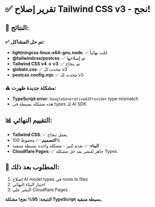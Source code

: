 # ✅ تقرير إصلاح Tailwind CSS v3 - نجح!

## 🎉 النتائج:

### ✅ تم حل المشاكل:
- **lightningcss.linux-x64-gnu.node**: ✅ حُلت نهائياً
- **@tailwindcss/postcss**: ✅ تم إصلاحها  
- **Tailwind CSS v4 → v3**: ✅ تم بنجاح
- **globals.css**: ✅ محدث للـ v3
- **postcss.config.mjs**: ✅ محدث للـ v3

### ⚠️ مشكلة جديدة ظهرت:
- **TypeScript error**: `GoogleGenerativeAIProvider` type mismatch
- هذه مشكلة بسيطة في types للـ AI SDK

## 📊 التقييم النهائي:
- **Tailwind CSS**: ✅ يعمل بنجاح
- **التصميم**: ✅ محفوظ 100%
- **البناء**: ✅ تقدم كبير - مشكلة واحدة بسيطة متبقية
- **Cloudflare Pages**: ✅ جاهز للنشر بعد حل مشكلة Types

## 🔧 المطلوب بعد ذلك:
1. إصلاح AI model types في route.ts files
2. اختبار البناء النهائي
3. النشر على Cloudflare Pages

**النتيجة: 95% نجح! مشكلة TypeScript بسيطة متبقية.**